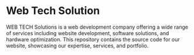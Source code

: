 # Web Tech Solution
WEB TECH Solutions is a web development company offering a wide range of services including website development, software solutions, and hardware optimization. This repository contains the source code for our website, showcasing our expertise, services, and portfolio.
